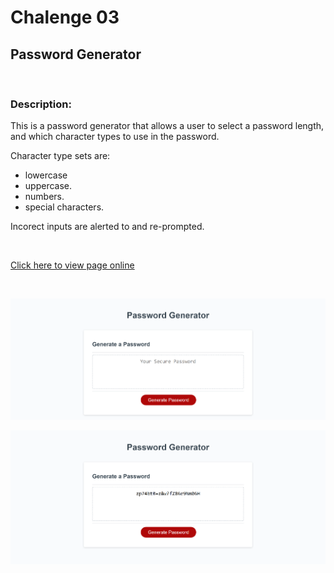 # Chalenge 03
## Password Generator

<br>

### Description:
This is a password generator that allows a user to select a password length, and which character types to use in the password.

Character type sets are: 
<br> 
 * lowercase 
 * uppercase. 
 * numbers. 
 * special characters. 

Incorect inputs are alerted to and re-prompted.

<br>

[Click here to view page online](https://sewprano.github.io/03ch-JS-password-generator/)

<br>

![Full page preview](assets/images/blankPasswordGenerator.png)

![Full page preview2](assets/images/filledPasswordGenereator.png)